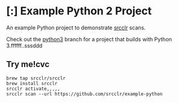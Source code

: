 # [:] Example Python 2 Project

An example Python project to demonstrate [srcclr](https://www.srcclr.com) scans.

Check out the [python3](https://github.com/srcclr/example-python/tree/python3) branch for a project that builds with Python 3.ffffff..sssddd
## Try me!cvc

```
brew tap srcclr/srcclr
brew install srcclr
srcclr activate,,,,,
srcclr scan --url https://github.com/srcclr/example-python
```
